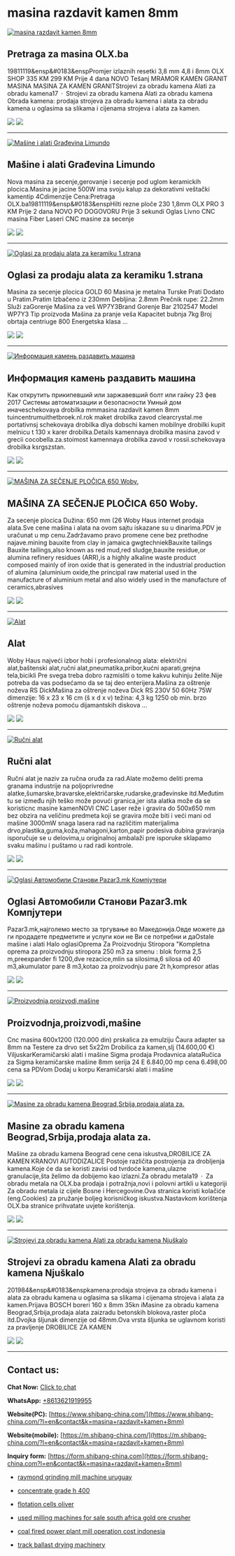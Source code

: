 # masina razdavit kamen 8mm

<a href="https://swt.shibang-china.com/?l=en&img&k=masina+razdavit+kamen+8mm" target="_blank">![masina razdavit kamen 8mm](http://static.shibang-china.com/all-800x300/1254.jpg)</a>

## Pretraga za masina OLX.ba
19811119&ensp&#0183&enspPromjer izlaznih resetki 3,8 mm 4,8 i 8mm OLX SHOP 335 KM 299 KM Prije 4 dana NOVO Tešanj MRAMOR KAMEN GRANIT MASINA MASINA ZA KAMEN GRANITStrojevi za obradu kamena Alati za obradu kamena17&ensp;&#0183;&ensp;Strojevi za obradu kamena Alati za obradu kamena Obrada kamena: prodaja strojeva za obradu kamena i alata za obradu kamena u oglasima sa slikama i cijenama strojeva i alata za kamen.


<a href="https://whatsapp.shibangsoft.com/WhatsApp.php" target="_blank" title="WhatsApp">![](http://static.shibang-china.com/icon/whatsapp.png)</a> <a href="https://swt.shibang-china.com/?l=en&icon&k=masina+razdavit+kamen+8mm" target="_blank">![](http://static.shibang-china.com/icon/chat-en.png)</a>

---

<a href="https://swt.shibang-china.com/?l=en&img&k=masina+razdavit+kamen+8mm" target="_blank">![Mašine i alati Građevina Limundo](http://static.shibang-china.com/all-800x300/1409.jpg)</a>

## Mašine i alati Građevina Limundo
Nova masina za secenje,gerovanje i secenje pod uglom keramickih plocica.Masina je jacine 500W ima svoju kalup za dekorativni veštački kamentip 4Cdimenzije Cena:Pretraga OLX.ba19811119&ensp&#0183&enspHilti rezne ploče 230 1,8mm OLX PRO 3 KM Prije 2 dana NOVO PO DOGOVORU Prije 3 sekundi Oglas Livno CNC masina Fiber Laseri CNC masine za secenje


<a href="https://whatsapp.shibangsoft.com/WhatsApp.php" target="_blank" title="WhatsApp">![](http://static.shibang-china.com/icon/whatsapp.png)</a> <a href="https://swt.shibang-china.com/?l=en&icon&k=masina+razdavit+kamen+8mm" target="_blank">![](http://static.shibang-china.com/icon/chat-en.png)</a>

---

<a href="https://swt.shibang-china.com/?l=en&img&k=masina+razdavit+kamen+8mm" target="_blank">![Oglasi za prodaju alata za keramiku 1.strana](http://static.shibang-china.com/all-800x300/1206.jpg)</a>

## Oglasi za prodaju alata za keramiku 1.strana
Masina za secenje plocica GOLD 60 Masina je metalna Turske Prati Dodato u Pratim.Pratim Izbačeno iz 230mm Debljina: 2.8mm Prečnik rupe: 22.2mm Služi zaGorenje Mašina za veš WP7Y3Brand Gorenje Bar 2102547 Model WP7Y3 Tip proizvoda Mašina za pranje veša Kapacitet bubnja 7kg Broj obrtaja centriuge 800 Energetska klasa …


<a href="https://whatsapp.shibangsoft.com/WhatsApp.php" target="_blank" title="WhatsApp">![](http://static.shibang-china.com/icon/whatsapp.png)</a> <a href="https://swt.shibang-china.com/?l=en&icon&k=masina+razdavit+kamen+8mm" target="_blank">![](http://static.shibang-china.com/icon/chat-en.png)</a>

---

<a href="https://swt.shibang-china.com/?l=en&img&k=masina+razdavit+kamen+8mm" target="_blank">![Информация камень раздавить машина](http://static.shibang-china.com/all-800x300/1502.jpg)</a>

## Информация камень раздавить машина
Как открутить прикипевший или заржавевший болт или гайку 23 фев 2017 Системы автоматизации и безопасности Умный дом иначеschekovaya drobilka mmmasina razdavit kamen 8mm tuincentrumuithetbroek.nl.rok maket drobilka zavod clearcrystal.me portativnsj schekovaya drobilka dlya dobschi kamen mobilnye drobilki kupit melnicu t 130 x karer drobilka.Details kamennaya drobilka masina zavod v grecii cocobella.za.stoimost kamennaya drobilka zavod v rossii.schekovaya drobilka ksrgszstan.


<a href="https://whatsapp.shibangsoft.com/WhatsApp.php" target="_blank" title="WhatsApp">![](http://static.shibang-china.com/icon/whatsapp.png)</a> <a href="https://swt.shibang-china.com/?l=en&icon&k=masina+razdavit+kamen+8mm" target="_blank">![](http://static.shibang-china.com/icon/chat-en.png)</a>

---

<a href="https://swt.shibang-china.com/?l=en&img&k=masina+razdavit+kamen+8mm" target="_blank">![MAŠINA ZA SEČENJE PLOČICA 650 Woby.](http://static.shibang-china.com/all-800x300/1425.jpg)</a>

## MAŠINA ZA SEČENJE PLOČICA 650 Woby.
Za secenje plocica Dužina: 650 mm (26 Woby Haus internet prodaja alata.Sve cene mašina i alata na ovom sajtu iskazane su u dinarima.PDV je uračunat u mp cenu.Zadržavamo pravo promene cene bez prethodne najave.mining bauxite from clay in jamaica gwgtechniekBauxite tailings Bauxite tailings,also known as red mud,red sludge,bauxite residue,or alumina refinery residues (ARR),is a highly alkaline waste product composed mainly of iron oxide that is generated in the industrial production of alumina (aluminium oxide,the principal raw material used in the manufacture of aluminium metal and also widely used in the manufacture of ceramics,abrasives


<a href="https://whatsapp.shibangsoft.com/WhatsApp.php" target="_blank" title="WhatsApp">![](http://static.shibang-china.com/icon/whatsapp.png)</a> <a href="https://swt.shibang-china.com/?l=en&icon&k=masina+razdavit+kamen+8mm" target="_blank">![](http://static.shibang-china.com/icon/chat-en.png)</a>

---

<a href="https://swt.shibang-china.com/?l=en&img&k=masina+razdavit+kamen+8mm" target="_blank">![Alat](http://static.shibang-china.com/all-800x300/997.jpg)</a>

## Alat
Woby Haus najveći izbor hobi i profesionalnog alata: električni alat,baštenski alat,ručni alat,pneumatika,pribor,kućni aparati,grejna tela,bicikli Pre svega treba dobro razmisliti o tome kakvu kuhinju želite.Nije potreba da vas podsećamo da se taj deo enterijera.Mašina za oštrenje noževa RS DickMašina za oštrenje noževa Dick RS 230V 50 60Hz 75W dimenzije: 16 x 23 x 16 cm (š x d x v) težina: 4,3 kg 1250 ob min. brzo oštrenje noževa pomoću dijamantskih diskova …


<a href="https://whatsapp.shibangsoft.com/WhatsApp.php" target="_blank" title="WhatsApp">![](http://static.shibang-china.com/icon/whatsapp.png)</a> <a href="https://swt.shibang-china.com/?l=en&icon&k=masina+razdavit+kamen+8mm" target="_blank">![](http://static.shibang-china.com/icon/chat-en.png)</a>

---

<a href="https://swt.shibang-china.com/?l=en&img&k=masina+razdavit+kamen+8mm" target="_blank">![Ručni alat](http://static.shibang-china.com/all-800x300/368.jpg)</a>

## Ručni alat
Ručni alat je naziv za ručna oruđa za rad.Alate možemo deliti prema granama industrije na poljoprivredne alatke,šumarske,bravarske,električarske,rudarske,građevinske itd.Međutim tu se između njih teško može povući granica,jer ista alatka može da se koristicnc masine kamenNOVI CNC Laser reže i gravira do 500x650 mm bez obzira na veličinu predmeta koji se gravira može biti i veći mani od mašine 3000mW snaga lasera rad na različitim materijalima drvo,plastika,guma,koža,mahagoni,karton,papir podesiva dubina graviranja isporučuje se u delovima,u originalnoj ambalaži pre isporuke sklapamo svaku mašinu i puštamo u rad radi kontrole.


<a href="https://whatsapp.shibangsoft.com/WhatsApp.php" target="_blank" title="WhatsApp">![](http://static.shibang-china.com/icon/whatsapp.png)</a> <a href="https://swt.shibang-china.com/?l=en&icon&k=masina+razdavit+kamen+8mm" target="_blank">![](http://static.shibang-china.com/icon/chat-en.png)</a>

---

<a href="https://swt.shibang-china.com/?l=en&img&k=masina+razdavit+kamen+8mm" target="_blank">![Oglasi Автомобили Станови Pazar3.mk Компјутери](http://static.shibang-china.com/all-800x300/4.jpg)</a>

## Oglasi Автомобили Станови Pazar3.mk Компјутери
Pazar3.mk,најголемо место за тргување во Македонија.Овде можете да ги продадете предметите и услуги кои не Ви се потребни и даOstale mašine i alati Halo oglasiOprema Za Proizvodnju Stiropora &quot;Kompletna oprema za proizvodnju stiropora 250 m3 za smenu : blok forma 2,5 m,preexpander fi 1200,dve rezacice,mlin sa silosima,6 silosa od 40 m3,akumulator pare 8 m3,kotao za proizvodnju pare 2t h,kompresor atlas


<a href="https://whatsapp.shibangsoft.com/WhatsApp.php" target="_blank" title="WhatsApp">![](http://static.shibang-china.com/icon/whatsapp.png)</a> <a href="https://swt.shibang-china.com/?l=en&icon&k=masina+razdavit+kamen+8mm" target="_blank">![](http://static.shibang-china.com/icon/chat-en.png)</a>

---

<a href="https://swt.shibang-china.com/?l=en&img&k=masina+razdavit+kamen+8mm" target="_blank">![Proizvodnja,proizvodi,mašine](http://static.shibang-china.com/all-800x300/533.jpg)</a>

## Proizvodnja,proizvodi,mašine
Cnc masina 600x1200 (120.000 din) prskalica za emulziju Čaura adapter sa 8mm na Testere za drvo set 5x22m Drobilica za kamen,slj (14.600,00 €) ViljuskarKeramičarski alati i mašine Sigma prodaja Prodavnica alataRučica za Sigma keramičarske mašine 8mm serija 24 E 6.840,00 mp cena 6.498,00 cena sa PDVom Dodaj u korpu Keramičarski alati i mašine


<a href="https://whatsapp.shibangsoft.com/WhatsApp.php" target="_blank" title="WhatsApp">![](http://static.shibang-china.com/icon/whatsapp.png)</a> <a href="https://swt.shibang-china.com/?l=en&icon&k=masina+razdavit+kamen+8mm" target="_blank">![](http://static.shibang-china.com/icon/chat-en.png)</a>

---

<a href="https://swt.shibang-china.com/?l=en&img&k=masina+razdavit+kamen+8mm" target="_blank">![Masine za obradu kamena Beograd,Srbija,prodaja alata za.](http://static.shibang-china.com/all-800x300/1260.jpg)</a>

## Masine za obradu kamena Beograd,Srbija,prodaja alata za.
Mašine za obradu kamena Beograd cene cena iskustva,DROBILICE ZA KAMEN KRANOVI AUTODIZALICE Postoje različita postrojenja za drobljenja kamena.Koje će da se koristi zavisi od tvrdoće kamena,ulazne granulacije,šta želimo da dobijemo kao izlazni.Za obradu metala19&ensp;&#0183;&ensp;Za obradu metala na OLX.ba prodaja i potražnja,novi i polovni artikli u kategoriji Za obradu metala iz cijele Bosne i Hercegovine.Ova stranica koristi kolačiće (eng.Cookies) za pružanje boljeg korisničkog iskustva.Nastavkom korištenja OLX.ba stranice prihvatate uvjete korištenja.


<a href="https://whatsapp.shibangsoft.com/WhatsApp.php" target="_blank" title="WhatsApp">![](http://static.shibang-china.com/icon/whatsapp.png)</a> <a href="https://swt.shibang-china.com/?l=en&icon&k=masina+razdavit+kamen+8mm" target="_blank">![](http://static.shibang-china.com/icon/chat-en.png)</a>

---

<a href="https://swt.shibang-china.com/?l=en&img&k=masina+razdavit+kamen+8mm" target="_blank">![Strojevi za obradu kamena Alati za obradu kamena Njuškalo](http://static.shibang-china.com/all-800x300/163.jpg)</a>

## Strojevi za obradu kamena Alati za obradu kamena Njuškalo
201984&ensp&#0183&enspkamena:prodaja strojeva za obradu kamena i alata za obradu kamena u oglasima sa slikama i cijenama strojeva i alata za kamen.Prijava BOSCH boreri 160 x 8mm 35kn iMasine za obradu kamena Beograd,Srbija,prodaja alata zaizradu betonskih blokova,raster ploča itd.Dvojka šljunak dimenzije od 48mm.Ova vrsta šljunka se uglavnom koristi za pravljenje DROBILICE ZA KAMEN


<a href="https://whatsapp.shibangsoft.com/WhatsApp.php" target="_blank" title="WhatsApp">![](http://static.shibang-china.com/icon/whatsapp.png)</a> <a href="https://swt.shibang-china.com/?l=en&icon&k=masina+razdavit+kamen+8mm" target="_blank">![](http://static.shibang-china.com/icon/chat-en.png)</a>

---
## Contact us:

**Chat Now:** [Click to chat](https://swt.shibang-china.com?l=en&contact&k=masina+razdavit+kamen+8mm)

**WhatsApp:**  [+8613621919955](https://whatsapp.shibangsoft.com/WhatsApp.php)

**Website(PC):** [https://www.shibang-china.com/](https://www.shibang-china.com/?l=en&contact&k=masina+razdavit+kamen+8mm)

**Website(mobile):** [https://m.shibang-china.com/](https://m.shibang-china.com/?l=en&contact&k=masina+razdavit+kamen+8mm)

**Inquiry form:** [https://form.shibang-china.com](https://form.shibang-china.com?l=en&contact&k=masina+razdavit+kamen+8mm)

* [raymond grinding mill machine uruguay](../117/raymond%20grinding%20mill%20machine%20uruguay.md)

* [concentrate grade h 400](../113/concentrate%20grade%20h%20400.md)

* [flotation cells oliver](../123/flotation%20cells%20oliver.md)

* [used milling machines for sale south africa gold ore crusher](../116/used%20milling%20machines%20for%20sale%20south%20africa%20gold%20ore%20crusher.md)

* [coal fired power plant mill operation cost indonesia](../120/coal%20fired%20power%20plant%20mill%20operation%20cost%20indonesia.md)

* [track ballast drying machinery](../124/track%20ballast%20drying%20machinery.md)